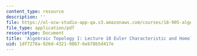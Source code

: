 ```yaml
---
content_type: resource
description: ''
file: https://ol-ocw-studio-app-qa.s3.amazonaws.com/courses/18-905-algebraic-topology-i-fall-2016/1df7278a926d432190b76eb78b5d417e_MIT18_905F16_lec18.pdf
file_type: application/pdf
resourcetype: Document
title: 'Algebraic Topology I: Lecture 18 Euler Characteristic and Homology Approximation'
uid: 1df7278a-926d-4321-90b7-6eb78b5d417e
---
```

